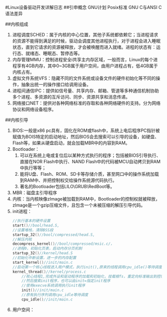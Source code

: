 #Linux设备驱动开发详解日志
##引申概念
    GNU计划
    Posix标准
    GNU C与ANSI C语法差异

##内核组成
1. 进程调度SCHED：属于内核的中心位置，其他子系统都依赖它；当进程请求的资源不能得到满足的时候，驱动会调度其他进程执行，对于进程会进入睡眠状态，直到它请求的资源被释放，才会被唤醒而进入就绪。进程的状态有：运行态、就绪态、睡眠态、暂停态等。
2. 内存管理MMU：控制进程安全i共享主内存区域，一般而言，Linux的每个进程享有4GB内存，其中0~3GB属于用户空间，由用户进程占有，低4GB属于内核占有。
3. 虚拟文件系统VFS：隐藏不同的文件系统或设备文件的硬件初始化等不同的操作，抽象出统一的操作接口给调用设备。
4. 进程间通信IPC：提供如信号量、共享内存、邮箱、管道等多种通信机制协助多个进程、多资源的互斥访问、同步、资源共享和消息传递。
5. 网络接口NET：提供对各种网络标准的存取和各种网络硬件的支持。分为网络协议和网络设备程序。

##内核引导
1. BIOS:一般是x86 pc具有，固化在ROM或flash中，系统上电后程序PC指针被赋值为BOIS特定的启动地址，然后BIOS会去搜索可以引导的设备，如硬盘、Flash等，如果从硬盘启动，就会加载MBR中的内容到RAM。
2. Bootloader：
   1. 可以在系统上电或复位后以某种方式执行的程序；包括被BIOS引导执行、直接在NOR Flash中执行、NAND Flash中的代码被MCU自动拷贝到RAM中执行等等；
   2. 能将U盘、Flash、ROM、SD卡等存储介质，甚至网口中的操作系统加载到RAM中、并把控制权交给操作系统源代码执行。
   3. 著名的Bootloader包括LILO\GRUB\RedBoot等。
3. MBR：磁盘主引导程序
4. 内核：当内核映像zImage被加载到RAM中，Bootloader的控制权就被释放，zImage是一个gzip压缩文件，且包含一个未被压缩的解压引导代码。
5. init进程：
    ```c
    //执行基本的硬件设置
    start()//bool/head.S,
    //设置堆栈，清除BSS段
    startup_32()//bool/compressed/head.S,
    //解压内核
    decompress_kernel()//bool/compressed/msic.c/，
    //进程0，初始化页表，启动内存分页机制
    startup_32()//kernel/head.S
    //初始化中断设置，进一步的内存配置
    start_kernel()//init/main.c
    //启动第一个核心线程进入用户模式，执行init(),原来的线程调用cpu_idle()等待调度
    kernel_thread()//kernel/process.c
        //核心线程1,完成外设和驱动程序的加载和初始化，挂载根fs，重定向标准输出到控制台（dev/console）等，
        //然后搜索init程序，也可以由init=指定init程序
        //使用execve系统调用执行init程序
        init()//init/main.c
        //原有执行序列调用cpu_idle等待调度
        cpu_idle()//init/main.c
    ```
6. 用户空间：

   